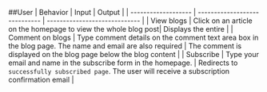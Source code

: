 ##User
| Behavior            | Input                         | Output                        | 
| ------------------- | ----------------------------- | ----------------------------- |
| View blogs | Click on an article on the homepage to view the whole blog post| Displays the entire |
| Comment on blogs | Type comment details on the comment text area box in the blog page. The name and email are also required | The comment is displayed on the blog page below the blog content |
| Subscribe | Type your email and name in the subscribe form in the homepage. | Redirects to ```successfully subscribed page```. The user will receive a subscription confirmation email |